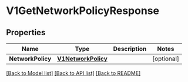 # V1GetNetworkPolicyResponse

## Properties

Name | Type | Description | Notes
------------ | ------------- | ------------- | -------------
**NetworkPolicy** | [**V1NetworkPolicy**](v1NetworkPolicy.md) |  | [optional] 

[[Back to Model list]](../README.md#documentation-for-models) [[Back to API list]](../README.md#documentation-for-api-endpoints) [[Back to README]](../README.md)


